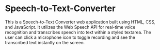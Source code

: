 # Speech-to-Text-Converter
This is a Speech-to-Text Converter web application built using HTML, CSS, and JavaScript. It utilizes the Web Speech API for real-time voice recognition and transcribes speech into text within a styled textarea. The user can click a microphone icon to toggle recording and see the transcribed text instantly on the screen.
